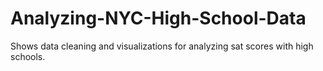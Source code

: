 # Analyzing-NYC-High-School-Data
Shows data cleaning and visualizations for analyzing sat scores with high schools.
